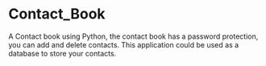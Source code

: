 # Contact_Book
A Contact book using Python, the contact book has a password protection, you can add and delete contacts. This application could be used as a database to store your contacts.
